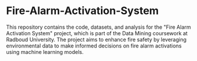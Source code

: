 # Fire-Alarm-Activation-System

This repository contains the code, datasets, and analysis for the "Fire Alarm Activation System" project, which is part of the Data Mining coursework at Radboud University. The project aims to enhance fire safety by leveraging environmental data to make informed decisions on fire alarm activations using machine learning models.
